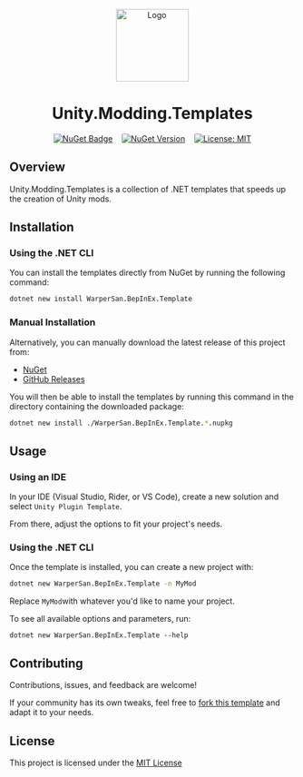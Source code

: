 <br>
<div style="text-align: center">
    <img alt="Logo" src="https://raw.githubusercontent.com/WarperSan/Unity.Modding.Templates/master/icon.png" height="128"/>
    <h1>Unity.Modding.Templates</h1>
    <div style="display: flex; gap: 1rem; justify-content: center;">
        <a href="https://www.nuget.org/packages/WarperSan.BepInEx.Template"><img alt="NuGet Badge" src="https://img.shields.io/nuget/v/WarperSan.BepInEx.Template.svg"></a>
        <a href="https://www.nuget.org/packages/WarperSan.BepInEx.Template"><img alt="NuGet Version" src="https://img.shields.io/nuget/dt/WarperSan.BepInEx.Template.svg"></a>
        <a href="https://raw.githubusercontent.com/WarperSan/Unity.Modding.Templates/master/LICENSE"><img alt="License: MIT" src="https://img.shields.io/badge/License-MIT-purple.svg"></a>
    </div>
</div>

## Overview

Unity.Modding.Templates is a collection of .NET templates that speeds up the creation of Unity mods.

## Installation
### Using the .NET CLI

You can install the templates directly from NuGet by running the following command:
```bash
dotnet new install WarperSan.BepInEx.Template
```

### Manual Installation

Alternatively, you can manually download the latest release of this project from:
- [NuGet](https://www.nuget.org/packages/WarperSan.BepInEx.Template)
- [GitHub Releases](https://github.com/WarperSan/Unity.Modding.Templates/releases/latest)

You will then be able to install the templates by running this command in the directory containing the downloaded package:
```bash
dotnet new install ./WarperSan.BepInEx.Template.*.nupkg
```

## Usage
### Using an IDE

In your IDE (Visual Studio, Rider, or VS Code), create a new solution and select `Unity Plugin Template`.

From there, adjust the options to fit your project's needs.

### Using the .NET CLI

Once the template is installed, you can create a new project with:
```bash
dotnet new WarperSan.BepInEx.Template -n MyMod
```

Replace `MyMod`with whatever you'd like to name your project.

To see all available options and parameters, run:
```shell
dotnet new WarperSan.BepInEx.Template --help
```

## Contributing

Contributions, issues, and feedback are welcome!

If your community has its own tweaks, feel free to [fork this template](https://github.com/WarperSan/Unity.Modding.Templates/fork) and adapt it to your needs.

## License

This project is licensed under the [MIT License](https://raw.githubusercontent.com/WarperSan/Unity.Modding.Templates/master/LICENSE)